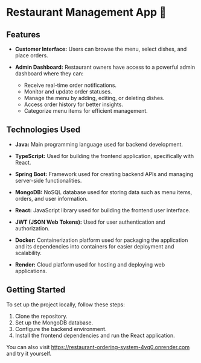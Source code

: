 # Restaurant Management App 🍣

## Features

- **Customer Interface:** Users can browse the menu, select dishes, and place orders.
  
- **Admin Dashboard:** Restaurant owners have access to a powerful admin dashboard where they can:
  - Receive real-time order notifications.
  - Monitor and update order statuses.
  - Manage the menu by adding, editing, or deleting dishes.
  - Access order history for better insights.
  - Categorize menu items for efficient management.

## Technologies Used

- **Java:** Main programming language used for backend development.
  
- **TypeScript:** Used for building the frontend application, specifically with React.
  
- **Spring Boot:** Framework used for creating backend APIs and managing server-side functionalities.

- **MongoDB:** NoSQL database used for storing data such as menu items, orders, and user information.

- **React:** JavaScript library used for building the frontend user interface.

- **JWT (JSON Web Tokens):** Used for user authentication and authorization.
  
- **Docker:** Containerization platform used for packaging the application and its dependencies into containers for easier deployment and scalability.

- **Render:** Cloud platform used for hosting and deploying web applications.

## Getting Started
To set up the project locally, follow these steps:

1. Clone the repository.
2. Set up the MongoDB database.
3. Configure the backend environment.
4. Install the frontend dependencies and run the React application.

You can also visit https://restaurant-ordering-system-4vq0.onrender.com and try it yourself.

